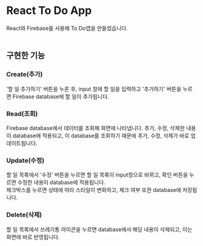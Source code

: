 # React To Do App

React와 Firebase를 사용해 To Do앱을 만들었습니다.
<br/>
<br/>

## 구현한 기능

### Create(추가)

'할 일 추가하기' 버튼을 누른 후, input 창에 할 일을 입력하고 '추가하기' 버튼을 누르면 Firebase database에 할 일이 추가됩니다. 

### Read(조회)

Firebase database에서 데이터를 조회해 화면에 나타냅니다.
추가, 수정, 삭제한 내용이 database에 적용되고, 이 database를 조회하기 때문에 추가, 수정, 삭제가 바로 업데이트됩니다.

### Update(수정)

할 일 목록에서 '수정' 버튼을 누르면 할 일 목록이 input창으로 바뀌고, 확인 버튼을 누르면 수정한 내용이 database에 적용됩니다.\
체크박스를 누르면 상태에 따라 스타일이 변화하고, 체크 여부 또한 database에 저장됩니다.


### Delete(삭제)

할 일 목록에서 쓰레기통 아이콘을 누르면 database에서 해당 내용이 삭제되고, 이는 화면에 바로 반영됩니다.
